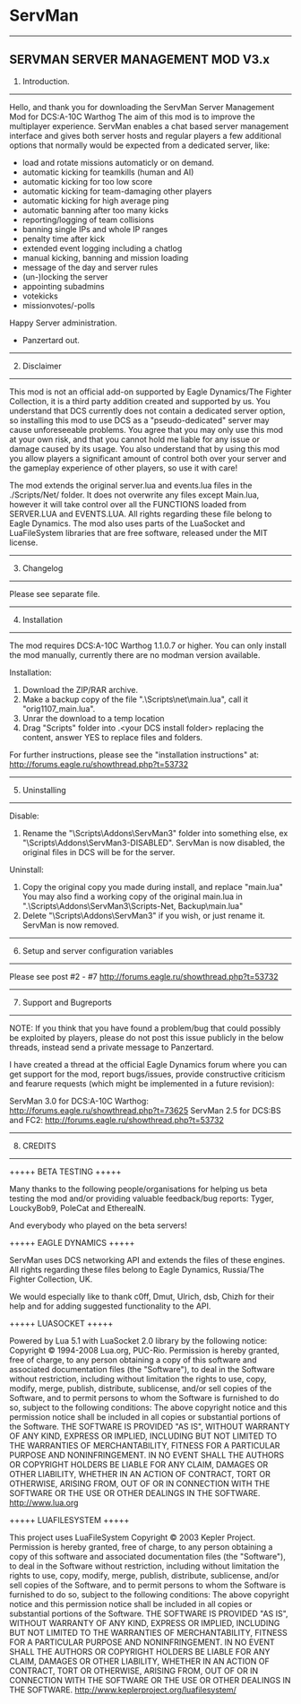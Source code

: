 # ServMan
-------------------------------------------------------------------
SERVMAN SERVER MANAGEMENT MOD V3.x
-------------------------------------------------------------------
1. Introduction.
-------------------------------------------------------------------

Hello,
and thank you for downloading the ServMan Server Management Mod for DCS:A-10C Warthog
The aim of this mod is to improve the multiplayer experience. ServMan enables a chat based server management interface and gives both server hosts and regular players a few additional options that normally would be expected from a dedicated server, like:

- load and rotate missions automaticly or on demand.
- automatic kicking for teamkills (human and AI)
- automatic kicking for too low score
- automatic kicking for team-damaging other players
- automatic kicking for high average ping
- automatic banning after too many kicks
- reporting/logging of team collisions
- banning single IPs and whole IP ranges
- penalty time after kick
- extended event logging including a chatlog
- manual kicking, banning and mission loading
- message of the day and server rules
- (un-)locking the server
- appointing subadmins
- votekicks
- missionvotes/-polls

Happy Server administration.
- Panzertard out.



-------------------------------------------------------------------
2. Disclaimer
-------------------------------------------------------------------

This mod is not an official add-on supported by Eagle Dynamics/The Fighter Collection, it is a third party addition created and supported by us. You understand that DCS currently does not contain a dedicated server option, so installing this mod to use DCS as a "pseudo-dedicated" server may cause unforeseeable problems. You agree that you may only use this mod at your own risk, and that you cannot hold me liable for any issue or damage caused by its usage. You also understand that by using this mod you allow players a significant amount of control both over your server and the gameplay experience of other players, so use it with care!

The mod extends the original server.lua and events.lua files in the ./Scripts/Net/ folder. 
It does not overwrite any files except Main.lua, however it will take control over all the FUNCTIONS loaded from SERVER.LUA and EVENTS.LUA.
All rights regarding these file belong to Eagle Dynamics. The mod also uses parts of the LuaSocket and LuaFileSystem libraries that are free software, released under the MIT license.

-------------------------------------------------------------------
3. Changelog
-------------------------------------------------------------------
Please see separate file.

-------------------------------------------------------------------
4. Installation
-------------------------------------------------------------------

The mod requires DCS:A-10C Warthog 1.1.0.7 or higher.
You can only install the mod manually, currently there are no modman version available.
 
Installation: 
1. Download the ZIP/RAR archive.
2. Make a backup copy of the file ".\Scripts\net\main.lua", call it "orig1107_main.lua".
3. Unrar the download to a temp location
4. Drag "Scripts" folder into .\<your DCS install folder> replacing the content, answer YES to replace files and folders.

For further instructions, please see the "installation instructions" at: http://forums.eagle.ru/showthread.php?t=53732

-------------------------------------------------------------------
5. Uninstalling
-------------------------------------------------------------------
Disable:
1. Rename the "\Scripts\Addons\ServMan3" folder into something else, ex "\Scripts\Addons\ServMan3-DISABLED".
ServMan is now disabled, the original files in DCS will be for the server.

Uninstall:
1. Copy the original copy you made during install, and replace "main.lua"
You may also find a working copy of the original main.lua in ".\Scripts\Addons\ServMan3\Scripts-Net, Backup\main.lua"
2. Delete "\Scripts\Addons\ServMan3" if you wish, or just rename it.
ServMan is now removed.

-------------------------------------------------------------------
6. Setup and server configuration variables
-------------------------------------------------------------------

Please see post #2 - #7
http://forums.eagle.ru/showthread.php?t=53732

-------------------------------------------------------------------
7. Support and Bugreports
-------------------------------------------------------------------

NOTE: If you think that you have found a problem/bug that could possibly be exploited by players, please do not post this issue publicly in the below threads, instead send a private message to Panzertard.

I have created a thread at the official Eagle Dynamics forum where you can get support for the mod, report bugs/issues, provide constructive criticism and fearure requests (which might be implemented in a future revision):

ServMan 3.0 for DCS:A-10C Warthog:
http://forums.eagle.ru/showthread.php?t=73625
ServMan 2.5 for DCS:BS and FC2:
http://forums.eagle.ru/showthread.php?t=53732


-------------------------------------------------------------------
8. CREDITS
-------------------------------------------------------------------
+++++ BETA TESTING +++++

Many thanks to the following people/organisations for helping us beta testing the mod and/or providing valuable feedback/bug reports:
Tyger, LouckyBob9, PoleCat and EtherealN.

And everybody who played on the beta servers!


+++++ EAGLE DYNAMICS +++++

ServMan uses DCS networking API and extends the files of these engines. 
All rights regarding these files belong to Eagle Dynamics, Russia/The Fighter Collection, UK.

We would especially like to thank c0ff, Dmut, Ulrich, dsb, Chizh for their help and for adding suggested functionality to the API.


+++++ LUASOCKET +++++

Powered by Lua 5.1 with LuaSocket 2.0 library by the following notice:
Copyright © 1994-2008 Lua.org, PUC-Rio. 
Permission is hereby granted, free of charge, to any person obtaining a copy of this software and associated documentation files (the "Software"), to deal in the Software without restriction, including without limitation the rights to use, copy, modify, merge, publish, distribute, sublicense, and/or sell copies of the Software, and to permit persons to whom the Software is furnished to do so, subject to the following conditions: 
The above copyright notice and this permission notice shall be included in all copies or substantial portions of the Software. 
THE SOFTWARE IS PROVIDED "AS IS", WITHOUT WARRANTY OF ANY KIND, EXPRESS OR IMPLIED, INCLUDING BUT NOT LIMITED TO THE WARRANTIES OF MERCHANTABILITY, FITNESS FOR A PARTICULAR PURPOSE AND NONINFRINGEMENT. IN NO EVENT SHALL THE AUTHORS OR COPYRIGHT HOLDERS BE LIABLE FOR ANY CLAIM, DAMAGES OR OTHER LIABILITY, WHETHER IN AN ACTION OF CONTRACT, TORT OR OTHERWISE, ARISING FROM, OUT OF OR IN CONNECTION WITH THE SOFTWARE OR THE USE OR OTHER DEALINGS IN THE SOFTWARE. 
http://www.lua.org


+++++ LUAFILESYSTEM +++++

This project uses LuaFileSystem
Copyright © 2003 Kepler Project.
Permission is hereby granted, free of charge, to any person obtaining a copy of this software and associated documentation files (the "Software"), to deal in the Software without restriction, including without limitation the rights to use, copy, modify, merge, publish, distribute, sublicense, and/or sell copies of the Software, and to permit persons to whom the Software is furnished to do so, subject to the following conditions:
The above copyright notice and this permission notice shall be included in all copies or substantial portions of the Software.
THE SOFTWARE IS PROVIDED "AS IS", WITHOUT WARRANTY OF ANY KIND, EXPRESS OR IMPLIED, INCLUDING BUT NOT LIMITED TO THE WARRANTIES OF MERCHANTABILITY, FITNESS FOR A PARTICULAR PURPOSE AND NONINFRINGEMENT. IN NO EVENT SHALL THE AUTHORS OR COPYRIGHT HOLDERS BE LIABLE FOR ANY CLAIM, DAMAGES OR OTHER LIABILITY, WHETHER IN AN ACTION OF CONTRACT, TORT OR OTHERWISE, ARISING FROM, OUT OF OR IN CONNECTION WITH THE SOFTWARE OR THE USE OR OTHER DEALINGS IN THE SOFTWARE.
http://www.keplerproject.org/luafilesystem/

